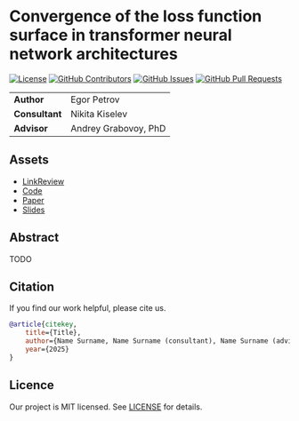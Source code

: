 # Convergence of the loss function surface in transformer neural network architectures

<!-- Change `intsystems/2025-Project-182` to `intsystems/your-repository`-->
[![License](https://badgen.net/github/license/intsystems/2025-Project-182?color=green)](https://github.com/intsystems/2025-Project-182/blob/main/LICENSE)
[![GitHub Contributors](https://img.shields.io/github/contributors/intsystems/2025-Project-182)](https://github.com/intsystems/2025-Project-182/graphs/contributors)
[![GitHub Issues](https://img.shields.io/github/issues-closed/intsystems/2025-Project-182.svg?color=0088ff)](https://github.com/intsystems/2025-Project-182/issues)
[![GitHub Pull Requests](https://img.shields.io/github/issues-pr-closed/intsystems/2025-Project-182.svg?color=7f29d6)](https://github.com/intsystems/2025-Project-182/pulls)

<table>
    <tr>
        <td align="left"> <b> Author </b> </td>
        <td> Egor Petrov </td>
    </tr>
    <tr>
        <td align="left"> <b> Consultant </b> </td>
        <td> Nikita Kiselev </td>
    </tr>
    <tr>
        <td align="left"> <b> Advisor </b> </td>
        <td> Andrey Grabovoy, PhD </td>
    </tr>
</table>

## Assets

- [LinkReview](LINKREVIEW.md)
- [Code](code)
- [Paper](paper)
- [Slides](slides)

## Abstract

TODO

## Citation

If you find our work helpful, please cite us.
```BibTeX
@article{citekey,
    title={Title},
    author={Name Surname, Name Surname (consultant), Name Surname (advisor)},
    year={2025}
}
```

## Licence

Our project is MIT licensed. See [LICENSE](LICENSE) for details.
